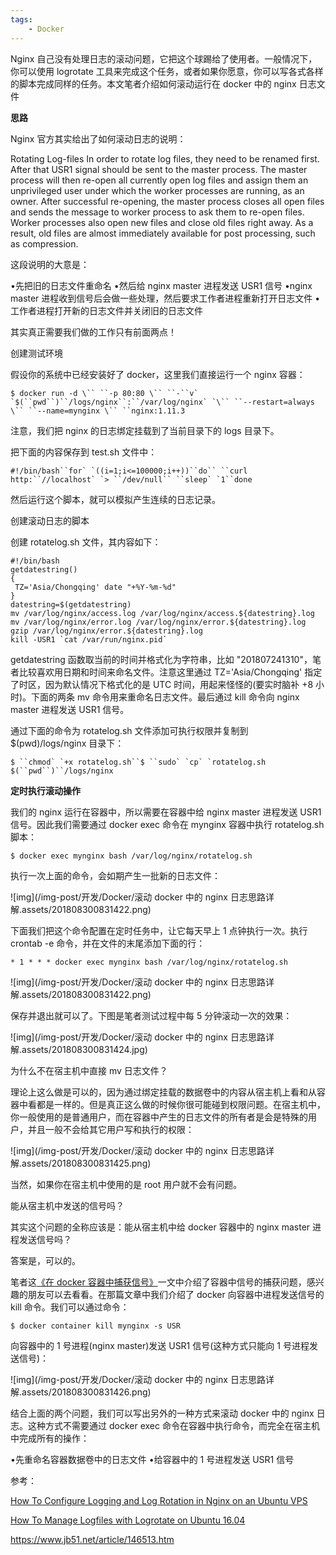 ```yaml
---
tags:
    - Docker
---
```


Nginx 自己没有处理日志的滚动问题，它把这个球踢给了使用者。一般情况下，你可以使用 logrotate 工具来完成这个任务，或者如果你愿意，你可以写各式各样的脚本完成同样的任务。本文笔者介绍如何滚动运行在 docker 中的 nginx 日志文件



**思路**

Nginx 官方其实给出了如何滚动日志的说明：

Rotating Log-files
In order to rotate log files, they need to be renamed first. After that USR1 signal should be sent to the master process. The master process will then re-open all currently open log files and assign them an unprivileged user under which the worker processes are running, as an owner. After successful re-opening, the master process closes all open files and sends the message to worker process to ask them to re-open files. Worker processes also open new files and close old files right away. As a result, old files are almost immediately available for post processing, such as compression.

这段说明的大意是：

•先把旧的日志文件重命名
•然后给 nginx master 进程发送 USR1 信号
•nginx master 进程收到信号后会做一些处理，然后要求工作者进程重新打开日志文件
•工作者进程打开新的日志文件并关闭旧的日志文件

其实真正需要我们做的工作只有前面两点！

创建测试环境

假设你的系统中已经安装好了 docker，这里我们直接运行一个 nginx 容器：

```
$ docker run -d \`` ``-p 80:80 \`` ``-``v` `$(``pwd``)``/logs/nginx``:``/var/log/nginx` `\`` ``--restart=always \`` ``--name=mynginx \`` ``nginx:1.11.3
```

注意，我们把 nginx 的日志绑定挂载到了当前目录下的 logs 目录下。

把下面的内容保存到 test.sh 文件中：

```
#!/bin/bash``for` `((i=1;i<=100000;i++))``do`` ``curl http:``//localhost` `> ``/dev/null`` ``sleep` `1``done
```

然后运行这个脚本，就可以模拟产生连续的日志记录。

创建滚动日志的脚本

创建 rotatelog.sh 文件，其内容如下：

```
#!/bin/bash
getdatestring()
{
 TZ='Asia/Chongqing' date "+%Y-%m-%d"
}
datestring=$(getdatestring)
mv /var/log/nginx/access.log /var/log/nginx/access.${datestring}.log
mv /var/log/nginx/error.log /var/log/nginx/error.${datestring}.log
gzip /var/log/nginx/error.${datestring}.log
kill -USR1 `cat /var/run/nginx.pid`
```



getdatestring 函数取当前的时间并格式化为字符串，比如 "201807241310"，笔者比较喜欢用日期和时间来命名文件。注意这里通过 TZ='Asia/Chongqing' 指定了时区，因为默认情况下格式化的是 UTC 时间，用起来怪怪的(要实时脑补 +8 小时)。下面的两条 mv 命令用来重命名日志文件。最后通过 kill 命令向 nginx master 进程发送 USR1 信号。

通过下面的命令为 rotatelog.sh 文件添加可执行权限并复制到 $(pwd)/logs/nginx 目录下：

```
$ ``chmod` `+x rotatelog.sh``$ ``sudo` `cp` `rotatelog.sh $(``pwd``)``/logs/nginx
```

**定时执行滚动操作**

我们的 nginx 运行在容器中，所以需要在容器中给 nginx master 进程发送 USR1 信号。因此我们需要通过 docker exec 命令在 mynginx 容器中执行 rotatelog.sh 脚本：

```
$ docker exec mynginx bash /var/log/nginx/rotatelog.sh
```

执行一次上面的命令，会如期产生一批新的日志文件：

![img](/img-post/开发/Docker/滚动 docker 中的 nginx 日志思路详解.assets/201808300831422.png)

下面我们把这个命令配置在定时任务中，让它每天早上 1 点钟执行一次。执行 crontab -e 命令，并在文件的末尾添加下面的行：

```
* 1 * * * docker exec mynginx bash /var/log/nginx/rotatelog.sh
```

![img](/img-post/开发/Docker/滚动 docker 中的 nginx 日志思路详解.assets/201808300831422.png)

保存并退出就可以了。下图是笔者测试过程中每 5 分钟滚动一次的效果：

![img](/img-post/开发/Docker/滚动 docker 中的 nginx 日志思路详解.assets/201808300831424.jpg)

为什么不在宿主机中直接 mv 日志文件？

理论上这么做是可以的，因为通过绑定挂载的数据卷中的内容从宿主机上看和从容器中看都是一样的。但是真正这么做的时候你很可能碰到权限问题。在宿主机中，你一般使用的是普通用户，而在容器中产生的日志文件的所有者是会是特殊的用户，并且一般不会给其它用户写和执行的权限：


![img](/img-post/开发/Docker/滚动 docker 中的 nginx 日志思路详解.assets/201808300831425.png)

当然，如果你在宿主机中使用的是 root 用户就不会有问题。

能从宿主机中发送的信号吗？

其实这个问题的全称应该是：能从宿主机中给 docker 容器中的 nginx master 进程发送信号吗？

答案是，可以的。

笔者这[《在 docker 容器中捕获信号》](https://www.jb51.net/article/124687.htm)一文中介绍了容器中信号的捕获问题，感兴趣的朋友可以去看看。在那篇文章中我们介绍了 docker 向容器中进程发送信号的 kill 命令。我们可以通过命令：

```
$ docker container kill mynginx -s USR
```

向容器中的 1 号进程(nginx master)发送 USR1 信号(这种方式只能向 1 号进程发送信号)：

![img](/img-post/开发/Docker/滚动 docker 中的 nginx 日志思路详解.assets/201808300831426.png)

结合上面的两个问题，我们可以写出另外的一种方式来滚动 docker 中的 nginx 日志。这种方式不需要通过 docker exec 命令在容器中执行命令，而完全在宿主机中完成所有的操作：

•先重命名容器数据卷中的日志文件
•给容器中的 1 号进程发送 USR1 信号

参考：

[How To Configure Logging and Log Rotation in Nginx on an Ubuntu VPS](https://www.digitalocean.com/community/tutorials/how-to-configure-logging-and-log-rotation-in-nginx-on-an-ubuntu-vps)

[How To Manage Logfiles with Logrotate on Ubuntu 16.04](https://www.digitalocean.com/community/tutorials/how-to-manage-logfiles-with-logrotate-on-ubuntu-16-04)



https://www.jb51.net/article/146513.htm